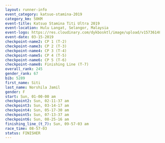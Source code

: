 ```yaml
---
layout: runner-info 
event_category: katsuo-stamina-2019 
category_km: 50KM 
event-title: Katsuo Stamina Titi Ultra 2019 
event-location: Hulu Langat, Selangor, Malaysia 
event-logo: https://res.cloudinary.com/dykbosktl/image/upload/v1573614825/Logo/Logo_p7ft6n.png
event-date: 03-15-2019 
checkpoint-name2: CP 1 (T-2) 
checkpoint-name3: CP 2 (T-3) 
checkpoint-name4: CP 3 (T-4) 
checkpoint-name5: CP 4 (T-5) 
checkpoint-name6: CP 5 (T-6) 
checkpoint-name8: Finishing Line (T-7) 
overall_rank: 245
gender_rank: 67
bib: 5289
first_name: Siti
last_name: Norshila Jamil
gender: F
start: Sun, 01-00-00 am
checkpoint2: Sun, 02-11-37 am
checkpoint3: Sun, 03-14-17 am
checkpoint4: Sun, 05-17-30 am
checkpoint5: Sun, 07-13-37 am
checkpoint6: Sun, 08-25-16 am
finishing_line_(t_7): Sun, 09-57-03 am
race_time: 08-57-03
status: FINISHER
---
```

